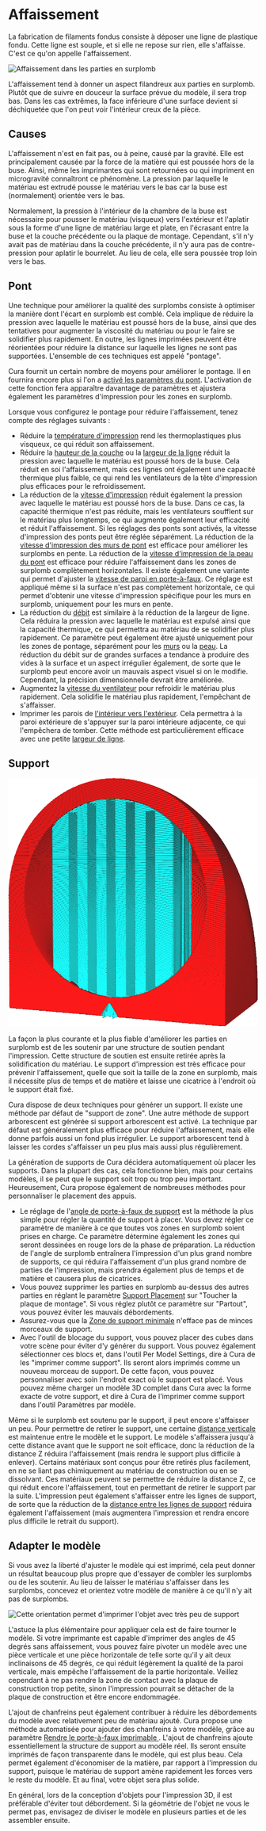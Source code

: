 Affaissement
====
La fabrication de filaments fondus consiste à déposer une ligne de plastique fondu. Cette ligne est souple, et si elle ne repose sur rien, elle s'affaisse. C'est ce qu'on appelle l'affaissement.

![Affaissement dans les parties en surplomb](../../../articles/images/sagging.jpg)

L'affaissement tend à donner un aspect filandreux aux parties en surplomb. Plutôt que de suivre en douceur la surface prévue du modèle, il sera trop bas. Dans les cas extrêmes, la face inférieure d'une surface devient si déchiquetée que l'on peut voir l'intérieur creux de la pièce.

Causes
----
L'affaissement n'est en fait pas, ou à peine, causé par la gravité. Elle est principalement causée par la force de la matière qui est poussée hors de la buse. Ainsi, même les imprimantes qui sont retournées ou qui impriment en microgravité connaîtront ce phénomène. La pression par laquelle le matériau est extrudé pousse le matériau vers le bas car la buse est (normalement) orientée vers le bas.

Normalement, la pression à l'intérieur de la chambre de la buse est nécessaire pour pousser le matériau (visqueux) vers l'extérieur et l'aplatir sous la forme d'une ligne de matériau large et plate, en l'écrasant entre la buse et la couche précédente ou la plaque de montage. Cependant, s'il n'y avait pas de matériau dans la couche précédente, il n'y aura pas de contre-pression pour aplatir le bourrelet. Au lieu de cela, elle sera poussée trop loin vers le bas.

Pont
----
Une technique pour améliorer la qualité des surplombs consiste à optimiser la manière dont l'écart en surplomb est comblé. Cela implique de réduire la pression avec laquelle le matériau est poussé hors de la buse, ainsi que des tentatives pour augmenter la viscosité du matériau ou pour le faire se solidifier plus rapidement. En outre, les lignes imprimées peuvent être réorientées pour réduire la distance sur laquelle les lignes ne sont pas supportées. L'ensemble de ces techniques est appelé "pontage".

Cura fournit un certain nombre de moyens pour améliorer le pontage. Il en fournira encore plus si l'on a [activé les paramètres du pont](../experimental/bridge_settings_enabled.md). L'activation de cette fonction fera apparaître davantage de paramètres et ajustera également les paramètres d'impression pour les zones en surplomb.

Lorsque vous configurez le pontage pour réduire l'affaissement, tenez compte des réglages suivants :
* Réduire la [température d'impression](../material/material_print_temperature.md) rend les thermoplastiques plus visqueux, ce qui réduit son affaissement.
* Réduire la [hauteur de la couche](../resolution/layer_height.md) ou la [largeur de la ligne](../resolution/line_width.md) réduit la pression avec laquelle le matériau est poussé hors de la buse. Cela réduit en soi l'affaissement, mais ces lignes ont également une capacité thermique plus faible, ce qui rend les ventilateurs de la tête d'impression plus efficaces pour le refroidissement.
* La réduction de la [vitesse d'impression](../speed/speed_print.md) réduit également la pression avec laquelle le matériau est poussé hors de la buse. Dans ce cas, la capacité thermique n'est pas réduite, mais les ventilateurs soufflent sur le matériau plus longtemps, ce qui augmente également leur efficacité et réduit l'affaissement. Si les réglages des ponts sont activés, la vitesse d'impression des ponts peut être réglée séparément. La réduction de la [vitesse d'impression des murs de pont](../experimental/bridge_wall_speed.md) est efficace pour améliorer les surplombs en pente. La réduction de la [vitesse d'impression de la peau du pont](../experimental/bridge_skin_speed.md) est efficace pour réduire l'affaissement dans les zones de surplomb complètement horizontales. Il existe également une variante qui permet d'ajuster la [vitesse de paroi en porte-à-faux](../experimental/wall_overhang_speed_factor.md). Ce réglage est appliqué même si la surface n'est pas complètement horizontale, ce qui permet d'obtenir une vitesse d'impression spécifique pour les murs en surplomb, uniquement pour les murs en pente.
* La réduction du [débit](../material/material_flow.md) est similaire à la réduction de la largeur de ligne. Cela réduira la pression avec laquelle le matériau est expulsé ainsi que la capacité thermique, ce qui permettra au matériau de se solidifier plus rapidement. Ce paramètre peut également être ajusté uniquement pour les zones de pontage, séparément pour les [murs](../experimental/bridge_wall_material_flow.md) ou la [peau](../experimental/bridge_skin_material_flow.md). La réduction du débit sur de grandes surfaces a tendance à produire des vides à la surface et un aspect irrégulier également, de sorte que le surplomb peut encore avoir un mauvais aspect visuel si on le modifie. Cependant, la précision dimensionnelle devrait être améliorée.
* Augmentez la [vitesse du ventilateur](../cooling/cool_fan_speed.md) pour refroidir le matériau plus rapidement. Cela solidifie le matériau plus rapidement, l'empêchant de s'affaisser.
* Imprimer les parois de [l'intérieur vers l'extérieur](../shell/outer_inset_first.md). Cela permettra à la paroi extérieure de s'appuyer sur la paroi intérieure adjacente, ce qui l'empêchera de tomber. Cette méthode est particulièrement efficace avec une petite [largeur de ligne](../resolution/wall_line_width_0.md).

Support
----
![Une structure de soutien soutient le modèle](../../../articles/images/support_enable.png)

La façon la plus courante et la plus fiable d'améliorer les parties en surplomb est de les soutenir par une structure de soutien pendant l'impression. Cette structure de soutien est ensuite retirée après la solidification du matériau. Le support d'impression est très efficace pour prévenir l'affaissement, quelle que soit la taille de la zone en surplomb, mais il nécessite plus de temps et de matière et laisse une cicatrice à l'endroit où le support était fixé.

<!--if cura_version >= 4.7-->Cura dispose de deux techniques pour générer un support. Il existe une méthode par défaut de "support de zone". Une autre méthode de support arborescent est générée si support arborescent est activé. La technique par défaut est généralement plus efficace pour réduire l'affaissement, mais elle donne parfois aussi un fond plus irrégulier. Le support arborescent tend à laisser les cordes s'affaisser un peu plus mais aussi plus régulièrement.<!--endif-->
<!--if cura_version < 4.7:Cura dispose de deux techniques pour générer un support. Il existe une méthode par défaut de "support de zone", qui est générée si [le support est activé](../support/support_enable.md). Une autre méthode de support arborescent est générée si [support arborescent est activé](../experimental/support_tree_enable.md). La technique par défaut est généralement plus efficace pour réduire l'affaissement, mais elle donne parfois aussi un fond plus irrégulier. Le support arborescent tend à laisser les cordes s'affaisser un peu plus mais aussi plus régulièrement.-->

La génération de supports de Cura décidera automatiquement où placer les supports. Dans la plupart des cas, cela fonctionne bien, mais pour certains modèles, il se peut que le support soit trop ou trop peu important. Heureusement, Cura propose également de nombreuses méthodes pour personnaliser le placement des appuis.
* Le réglage de l'[angle de porte-à-faux de support](../support/support_angle.md) est la méthode la plus simple pour régler la quantité de support à placer. Vous devez régler ce paramètre de manière à ce que toutes vos zones en surplomb soient prises en charge. Ce paramètre détermine également les zones qui seront dessinées en rouge lors de la phase de préparation. La réduction de l'angle de surplomb entraînera l'impression d'un plus grand nombre de supports, ce qui réduira l'affaissement d'un plus grand nombre de parties de l'impression, mais prendra également plus de temps et de matière et causera plus de cicatrices.
* Vous pouvez supprimer les parties en surplomb au-dessus des autres parties en réglant le paramètre [Support Placement](../support/support_type.md) sur "Toucher la plaque de montage". Si vous réglez plutôt ce paramètre sur "Partout", vous pouvez éviter les mauvais débordements.
* Assurez-vous que la [Zone de support minimale](../support/minimum_support_area.md) n'efface pas de minces morceaux de support.
* Avec l'outil de blocage du support, vous pouvez placer des cubes dans votre scène pour éviter d'y générer du support. Vous pouvez également sélectionner ces blocs et, dans l'outil Per Model Settings, dire à Cura de les "imprimer comme support". Ils seront alors imprimés comme un nouveau morceau de support. De cette façon, vous pouvez personnaliser avec soin l'endroit exact où le support est placé. Vous pouvez même charger un modèle 3D complet dans Cura avec la forme exacte de votre support, et dire à Cura de l'imprimer comme support dans l'outil Paramètres par modèle.

Même si le surplomb est soutenu par le support, il peut encore s'affaisser un peu. Pour permettre de retirer le support, une certaine [distance verticale](../support/support_z_distance.md) est maintenue entre le modèle et le support. Le modèle s'affaissera jusqu'à cette distance avant que le support ne soit efficace, donc la réduction de la distance Z réduira l'affaissement (mais rendra le support plus difficile à enlever). Certains matériaux sont conçus pour être retirés plus facilement, en ne se liant pas chimiquement au matériau de construction ou en se dissolvant. Ces matériaux peuvent se permettre de réduire la distance Z, ce qui réduit encore l'affaissement, tout en permettant de retirer le support par la suite. L'impression peut également s'affaisser entre les lignes de support, de sorte que la réduction de la [distance entre les lignes de support](../support/support_line_distance.md) réduira également l'affaissement (mais augmentera l'impression et rendra encore plus difficile le retrait du support).

Adapter le modèle
----
Si vous avez la liberté d'ajuster le modèle qui est imprimé, cela peut donner un résultat beaucoup plus propre que d'essayer de combler les surplombs ou de les soutenir. Au lieu de laisser le matériau s'affaisser dans les surplombs, concevez et orientez votre modèle de manière à ce qu'il n'y ait pas de surplombs.

![Cette orientation permet d'imprimer l'objet avec très peu de support](../../../articles/images/support_minimise_overhang.png)

L'astuce la plus élémentaire pour appliquer cela est de faire tourner le modèle. Si votre imprimante est capable d'imprimer des angles de 45 degrés sans affaissement, vous pouvez faire pivoter un modèle avec une pièce verticale et une pièce horizontale de telle sorte qu'il y ait deux inclinaisons de 45 degrés, ce qui réduit légèrement la qualité de la paroi verticale, mais empêche l'affaissement de la partie horizontale. Veillez cependant à ne pas rendre la zone de contact avec la plaque de construction trop petite, sinon l'impression pourrait se détacher de la plaque de construction et être encore endommagée.

L'ajout de chanfreins peut également contribuer à réduire les débordements du modèle avec relativement peu de matériau ajouté. Cura propose une méthode automatisée pour ajouter des chanfreins à votre modèle, grâce au paramètre [Rendre le porte-à-faux imprimable
](../experimental/conical_overhang_enabled.md). L'ajout de chanfreins ajoute essentiellement la structure de support au modèle réel. Ils seront ensuite imprimés de façon transparente dans le modèle, qui est plus beau. Cela permet également d'économiser de la matière, par rapport à l'impression du support, puisque le matériau de support amène rapidement les forces vers le reste du modèle. Et au final, votre objet sera plus solide.

En général, lors de la conception d'objets pour l'impression 3D, il est préférable d'éviter tout débordement. Si la géométrie de l'objet ne vous le permet pas, envisagez de diviser le modèle en plusieurs parties et de les assembler ensuite.
